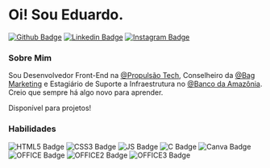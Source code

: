 # Oi! Sou Eduardo. 

[![Github Badge](https://img.shields.io/badge/GitHub-100000?style=for-the-badge&logo=github&logoColor=white&link=https://github.com/eeduardoliveira)](https://github.com/eeduardoliveira)
[![Linkedin Badge](	https://img.shields.io/badge/LinkedIn-0077B5?style=for-the-badge&logo=linkedin&logoColor=white&link=https://www.linkedin.com/in/eeduardoliveira/)](https://www.linkedin.com/in/eeduardoliveira/)
[![Instagram Badge](https://img.shields.io/badge/Instagram-E4405F?style=for-the-badge&logo=instagram&logoColor=white&link=https://www.instagram.com/eeduardoliveira/)](https://www.instagram.com/eeduardoliveira/)

### Sobre Mim
Sou Desenvolvedor Front-End na [@Propulsão Tech](https://www.instagram.com/propulsaotech), Conselheiro da [@Bag Marketing](https:www.instagram.com/bagmarketing) e Estagiário de Suporte a Infraestrutura no [@Banco da Amazônia](https://www.instagram.com/bancoamazonia). Creio que sempre há algo novo para aprender. 

Disponível para projetos! 
### Habilidades
![HTML5 Badge](https://img.shields.io/badge/HTML5-E34F26?style=for-the-badge&logo=html5&logoColor=white)
![CSS3 Badge](https://img.shields.io/badge/CSS3-1572B6?style=for-the-badge&logo=css3&logoColor=white)
![JS Badge](https://img.shields.io/badge/JavaScript-323330?style=for-the-badge&logo=javascript&logoColor=F7DF1E)
![C Badge](https://img.shields.io/badge/C-00599C?style=for-the-badge&logo=c&logoColor=white)
![Canva Badge](https://img.shields.io/badge/Canva-%2300C4CC.svg?&style=for-the-badge&logo=Canva&logoColor=white)
![OFFICE Badge](https://img.shields.io/badge/Microsoft_Excel-217346?style=for-the-badge&logo=microsoft-excel&logoColor=white)
![OFFICE2 Badge](https://img.shields.io/badge/Microsoft_SharePoint-0078D4?style=for-the-badge&logo=microsoft-sharepoint&logoColor=white)
![OFFICE3 Badge](https://img.shields.io/badge/Trello-0052CC?style=for-the-badge&logo=trello&logoColor=white)
